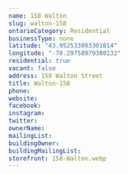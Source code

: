 ```yaml
---
name: 158 Walton
slug: walton-158
ontarioCategory: Residential
businessType: none
latitude: "43.952533093301014"
longitude: "-78.29758979380132"
residential: true
vacant: false
address: 158 Walton Street
title: Walton-158
phone:
website:
facebook:
instagram:
twitter:
ownerName:
mailingList:
buildingOwner:
buildingMailingList:
storefront: 158-Walton.webp
---
```



